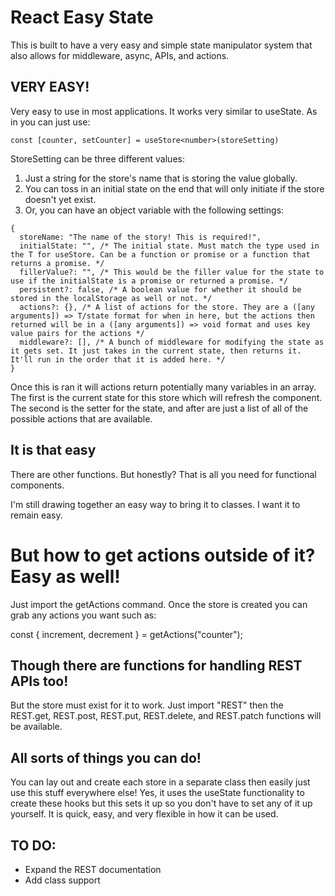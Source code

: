 # React Easy State

This is built to have a very easy and simple state manipulator system that also allows for middleware, async, APIs, and actions.

## VERY EASY!

Very easy to use in most applications. It works very similar to useState. As in you can just use:

```
const [counter, setCounter] = useStore<number>(storeSetting)
```

StoreSetting can be three different values:

1. Just a string for the store's name that is storing the value globally.
2. You can toss in an initial state on the end that will only initiate if the store doesn't yet exist.
3. Or, you can have an object variable with the following settings:

```
{
  storeName: "The name of the story! This is required!",
  initialState: "", /* The initial state. Must match the type used in the T for useStore. Can be a function or promise or a function that returns a promise. */
  fillerValue?: "", /* This would be the filler value for the state to use if the initialState is a promise or returned a promise. */
  persistent?: false, /* A boolean value for whether it should be stored in the localStorage as well or not. */
  actions?: {}, /* A list of actions for the store. They are a ([any arguments]) => T/state format for when in here, but the actions then returned will be in a ([any arguments]) => void format and uses key value pairs for the actions */
  middleware?: [], /* A bunch of middleware for modifying the state as it gets set. It just takes in the current state, then returns it. It'll run in the order that it is added here. */
}
```

Once this is ran it will actions return potentially many variables in an array. The first is the current state for this store which will refresh the component. The second is the setter for the state, and after are just a list of all of the possible actions that are available.

## It is that easy

There are other functions. But honestly? That is all you need for functional components.

I'm still drawing together an easy way to bring it to classes. I want it to remain easy.

# But how to get actions outside of it? Easy as well!

Just import the getActions command. Once the store is created you can grab any actions you want such as:

const { increment, decrement } = getActions("counter");

## Though there are functions for handling REST APIs too!

But the store must exist for it to work. Just import "REST" then the REST.get, REST.post, REST.put, REST.delete, and REST.patch functions will be available.

## All sorts of things you can do!

You can lay out and create each store in a separate class then easily just use this stuff everywhere else! Yes, it uses the useState functionality to create these hooks but this sets it up so you don't have to set any of it up yourself. It is quick, easy, and very flexible in how it can be used.

## TO DO:

- Expand the REST documentation
- Add class support
